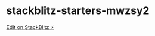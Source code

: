# stackblitz-starters-mwzsy2

[Edit on StackBlitz ⚡️](https://stackblitz.com/edit/stackblitz-starters-mwzsy2)